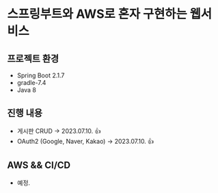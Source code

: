 # 스프링부트와 AWS로 혼자 구현하는 웹서비스

## 프로젝트 환경
- Spring Boot 2.1.7
- gradle-7.4
- Java 8

## 진행 내용
- 게시판 CRUD -> 2023.07.10. :+1:
- OAuth2 (Google, Naver, Kakao) -> 2023.07.10. :+1:

## AWS && CI/CD
- 예정.